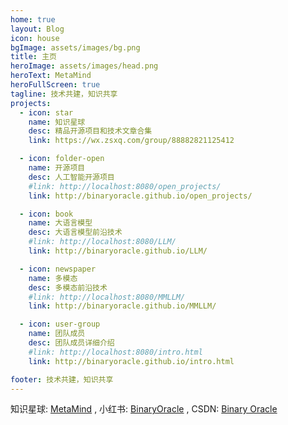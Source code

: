 ```yaml
---
home: true
layout: Blog
icon: house
bgImage: assets/images/bg.png
title: 主页
heroImage: assets/images/head.png
heroText: MetaMind
heroFullScreen: true
tagline: 技术共建，知识共享
projects:
  - icon: star
    name: 知识星球
    desc: 精品开源项目和技术文章合集
    link: https://wx.zsxq.com/group/88882821125412

  - icon: folder-open
    name: 开源项目
    desc: 人工智能开源项目
    #link: http://localhost:8080/open_projects/
    link: http://binaryoracle.github.io/open_projects/

  - icon: book
    name: 大语言模型
    desc: 大语言模型前沿技术
    #link: http://localhost:8080/LLM/
    link: http://binaryoracle.github.io/LLM/

  - icon: newspaper
    name: 多模态
    desc: 多模态前沿技术
    #link: http://localhost:8080/MMLLM/
    link: http://binaryoracle.github.io/MMLLM/

  - icon: user-group
    name: 团队成员
    desc: 团队成员详细介绍
    #link: http://localhost:8080/intro.html
    link: http://binaryoracle.github.io/intro.html

footer: 技术共建，知识共享
---
```



知识星球: [MetaMind](https://wx.zsxq.com/group/88882821125412) , 小红书: [BinaryOracle](https://www.xiaohongshu.com/user/profile/67eb9f280000000004030302) , CSDN: [Binary Oracle](https://blog.csdn.net/m0_53157173?type=blog)
